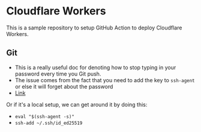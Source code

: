 # Cloudflare Workers

This is a sample repository to setup GitHub Action to deploy Cloudflare Workers.

## Git 
- This is a really useful doc for denoting how to stop typing in your password every time you Git push.
- The issue comes from the fact that you need to add the key to `ssh-agent` or else it will forget about the password
- [Link](https://docs.github.com/en/authentication/connecting-to-github-with-ssh/generating-a-new-ssh-key-and-adding-it-to-the-ssh-agent?platform=linux)

Or if it's a local setup, we can get around it by doing this:
- `eval "$(ssh-agent -s)"`
- `ssh-add ~/.ssh/id_ed25519`